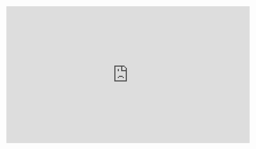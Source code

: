 <iframe title="vimeo-player" src="https://player.vimeo.com/video/899846023?h=2763bb9081" width="640" height="360" frameborder="0"    allowfullscreen></iframe>
